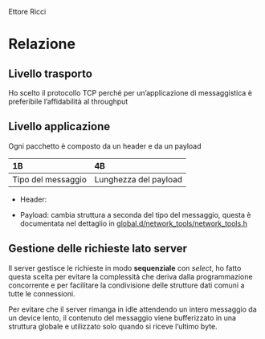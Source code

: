 Ettore Ricci
# **Relazione**
## Livello trasporto
Ho scelto il protocollo TCP perché per un’applicazione di messaggistica è preferibile l’affidabilità al throughput
## Livello applicazione
Ogni pacchetto è composto da un header e da un payload

|1B|4B|
| :- | :- |
|Tipo del messaggio|Lunghezza del payload|
- Header: 


- Payload: cambia struttura a seconda del tipo del messaggio, questa è documentata nel dettaglio in [global.d/network\_tools/network\_tools.h](global.d/network\_tools/network\_tools.h)
## Gestione delle richieste lato server
Il server gestisce le richieste in modo **sequenziale** con *select*, ho fatto questa scelta per evitare la complessità che deriva dalla programmazione concorrente e per facilitare la condivisione delle strutture dati comuni a tutte le connessioni.

Per evitare che il server rimanga in idle attendendo un intero messaggio da un device lento, il contenuto del messaggio viene bufferizzato in una struttura globale e utilizzato solo quando si riceve l’ultimo byte.

